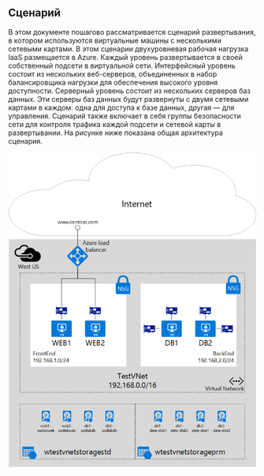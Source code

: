 ## Сценарий

В этом документе пошагово рассматривается сценарий развертывания, в котором используются виртуальные машины с несколькими сетевыми картами. В этом сценарии двухуровневая рабочая нагрузка IaaS размещается в Azure. Каждый уровень развертывается в своей собственный подсети в виртуальной сети. Интерфейсный уровень состоит из нескольких веб-серверов, объединенных в набор балансировщика нагрузки для обеспечения высокого уровня доступности. Серверный уровень состоит из нескольких серверов баз данных. Эти серверы баз данных будут развернуты с двумя сетевыми картами в каждом: одна для доступа к базе данных, другая — для управления. Сценарий также включает в себя группы безопасности сети для контроля трафика каждой подсети и сетевой карты в развертывании. На рисунке ниже показана общая архитектура сценария.

![Сценарий с несколькими сетевыми картами](./media/virtual-network-deploy-multinic-scenario-include/Figure1.png)

<!---HONumber=Nov15_HO4-->